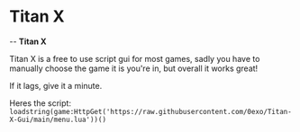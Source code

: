 # Titan X

-- **Titan X**

Titan X is a free to use script gui for most games, sadly you have to manually choose the game it is you're in, but overall it works great!

If it lags, give it a minute.

Heres the script: ```loadstring(game:HttpGet('https://raw.githubusercontent.com/0exo/Titan-X-Gui/main/menu.lua'))()```
